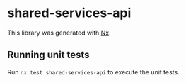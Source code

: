 # shared-services-api

This library was generated with [Nx](https://nx.dev).

## Running unit tests

Run `nx test shared-services-api` to execute the unit tests.
